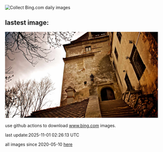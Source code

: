 ![Collect Bing.com daily images](https://github.com/counter2015/bing-daily-images/workflows/Collect%20Bing.com%20daily%20images/badge.svg)
## lastest image:
![](images/img.jpg)

use github actions to download www.bing.com images.

last update:2025-11-01 02:26:13 UTC

all images since 2020-05-10 [here](https://github.com/counter2015/bing-daily-images/tree/master/images) 
